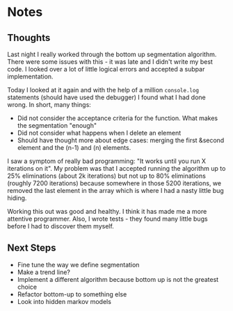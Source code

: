 # Notes

## Thoughts

Last night I really worked through the bottom up segmentation algorithm.  There were some issues with this - it was late and I didn't write my best code.  I looked over a lot of little logical errors and accepted a subpar implementation.

Today I looked at it again and with the help of a million `console.log` statements (should have used the debugger) I found what I had done wrong.  In short, many things:

- Did not consider the acceptance criteria for the function. What makes the segmentation "enough"
- Did not consider what happens when I delete an element
- Should have thought more about edge cases: merging the first &second element and the (n-1) and (n) elements.  

I saw a symptom of really bad programming: "It works until you run X iterations on it".  My problem was that I accepted running the algorithm up to 25% eliminations (about 2k iterations) but not up to 80% eliminations (roughly 7200 iterations) because somewhere in those 5200 iterations, we removed the last element in the array which is where I had a nasty little bug hiding.

Working this out was good and healthy.  I think it has made me a more attentive programmer.  Also, I wrote tests - they found many little bugs before I had to discover them myself.

## Next Steps

- Fine tune the way we define segmentation
- Make a trend line? 
- Implement a different algorithm because bottom up is not the greatest choice
- Refactor bottom-up to something else
- Look into hidden markov models
